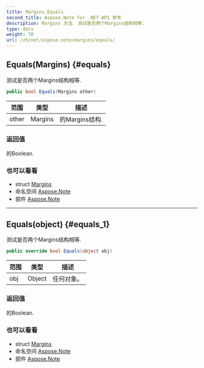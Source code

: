 ```yaml
---
title: Margins.Equals
second_title: Aspose.Note for .NET API 参考
description: Margins 方法. 测试是否两个Margins结构相等.
type: docs
weight: 70
url: /zh/net/aspose.note/margins/equals/
---
```

## Equals(Margins) {#equals}

测试是否两个Margins结构相等.

```csharp
public bool Equals(Margins other)
```

| 范围 | 类型 | 描述 |
| --- | --- | --- |
| other | Margins | 的Margins结构. |

### 返回值

的Boolean.

### 也可以看看

* struct [Margins](../)
* 命名空间 [Aspose.Note](../../margins/)
* 部件 [Aspose.Note](../../../)

---

## Equals(object) {#equals_1}

测试是否两个Margins结构相等.

```csharp
public override bool Equals(object obj)
```

| 范围 | 类型 | 描述 |
| --- | --- | --- |
| obj | Object | 任何对象。 |

### 返回值

的Boolean.

### 也可以看看

* struct [Margins](../)
* 命名空间 [Aspose.Note](../../margins/)
* 部件 [Aspose.Note](../../../)


